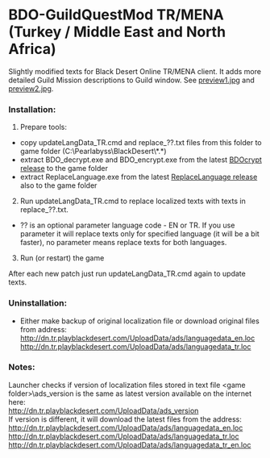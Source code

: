 # BDO-GuildQuestMod TR/MENA (Turkey / Middle East and North Africa)
Slightly modified texts for Black Desert Online TR/MENA client. It adds more detailed Guild Mission descriptions to Guild window. See [preview1.jpg](https://github.com/AMGarkin/BDO-GuildQuestMod/blob/master/preview/preview1.jpg) and [preview2.jpg](https://github.com/AMGarkin/BDO-GuildQuestMod/blob/master/preview/preview2.jpg).

### Installation:
1) Prepare tools:
- copy updateLangData_TR.cmd and replace_??.txt files from this folder to game folder (C:\Pearlabyss\BlackDesert\\\*.\*)
- extract BDO_decrypt.exe and BDO_encrypt.exe from the latest [BDOcrypt release](https://github.com/AMGarkin/BDOcrypt/releases/latest) to the game folder
- extract ReplaceLanguage.exe from the latest [ReplaceLanguage release](https://github.com/AMGarkin/ReplaceLanguage/releases/latest) also to the game folder
2) Run updateLangData_TR.cmd to replace localized texts with texts in replace_??.txt.
- ?? is an optional parameter language code - EN or TR. If you use parameter it will replace texts only for specified language (it will be a bit faster), no parameter means replace texts for both languages.
3) Run (or restart) the game

After each new patch just run updateLangData_TR.cmd again to update texts.


### Uninstallation:
- Either make backup of original localization file or download original files from address:<br>
http://dn.tr.playblackdesert.com/UploadData/ads/languagedata_en.loc<br>
http://dn.tr.playblackdesert.com/UploadData/ads/languagedata_tr.loc


### Notes:
Launcher checks if version of localization files stored in text file \<game folder\>\\ads_version is the same as latest version available on the internet here:<br>
http://dn.tr.playblackdesert.com/UploadData/ads_version<br>
If version is different, it will download the latest files from the address:<br>
http://dn.tr.playblackdesert.com/UploadData/ads/languagedata_en.loc<br>
http://dn.tr.playblackdesert.com/UploadData/ads/languagedata_tr.loc<br>
http://dn.tr.playblackdesert.com/UploadData/ads/languagedata_tr_en.loc
